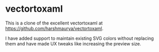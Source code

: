 # vectortoxaml

This is a clone of the excellent vectortoxaml at https://github.com/harshmaurya/vectortoxaml.

I have added support to maintain existing SVG colors without replacing them and have made UX tweaks like increasing the preview size.
